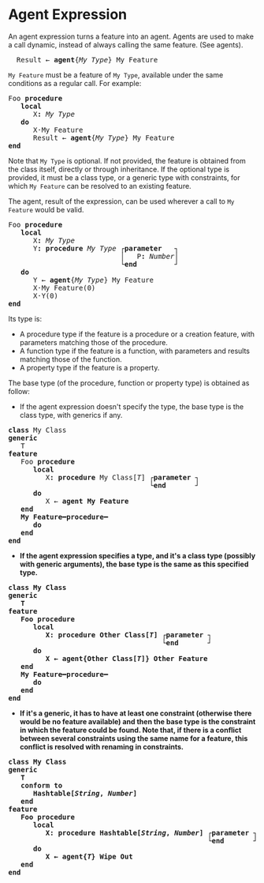# Agent Expression

An agent expression turns a feature into an agent. Agents are used to make a call dynamic, instead of always calling the same feature. (See agents).

<pre>
&nbsp;&nbsp;Result&nbsp;&#8592;&nbsp;<b>agent</b>{<i>My&nbsp;Type</i>}&nbsp;My&nbsp;Feature
</pre>
    
`My Feature` must be a feature of `My Type`, available under the same conditions as a regular call. For example:

<pre>
Foo&nbsp;<b>procedure</b>
&nbsp;&nbsp;&nbsp;<b>local</b>
&nbsp;&nbsp;&nbsp;&nbsp;&nbsp;&nbsp;X<b>:&nbsp;</b><i>My&nbsp;Type</i>
&nbsp;&nbsp;&nbsp;<b>do</b>
&nbsp;&nbsp;&nbsp;&nbsp;&nbsp;&nbsp;X&#183;My&nbsp;Feature
&nbsp;&nbsp;&nbsp;&nbsp;&nbsp;&nbsp;Result&nbsp;&#8592;&nbsp;<b>agent</b>{<i>My&nbsp;Type</i>}&nbsp;My&nbsp;Feature
<b>end</b>
</pre>

Note that `My Type` is optional. If not provided, the feature is obtained from the class itself, directly or through inheritance. If the optional type is provided, it must be a class type, or a generic type with constraints, for which `My Feature` can be resolved to an existing feature.

The agent, result of the expression, can be used wherever a call to `My Feature` would be valid.

<pre>
Foo&nbsp;<b>procedure</b>
&nbsp;&nbsp;&nbsp;<b>local</b>
&nbsp;&nbsp;&nbsp;&nbsp;&nbsp;&nbsp;X<b>:&nbsp;</b><i>My&nbsp;Type</i>
&nbsp;&nbsp;&nbsp;&nbsp;&nbsp;&nbsp;Y<b>:&nbsp;procedure&nbsp;</b><i>My&nbsp;Type&nbsp;</i>&#9484;<b>parameter&nbsp;&nbsp;&nbsp;</b>&#9488;
&nbsp;&nbsp;&nbsp;&nbsp;&nbsp;&nbsp;&nbsp;&nbsp;&nbsp;&nbsp;&nbsp;&nbsp;&nbsp;&nbsp;&nbsp;&nbsp;&nbsp;&nbsp;&nbsp;&nbsp;&nbsp;&nbsp;&nbsp;&nbsp;&nbsp;&nbsp;&nbsp;&#9474;&nbsp;&nbsp;&nbsp;P<b>:&nbsp;</b><i>Number</i>&#9474;
&nbsp;&nbsp;&nbsp;&nbsp;&nbsp;&nbsp;&nbsp;&nbsp;&nbsp;&nbsp;&nbsp;&nbsp;&nbsp;&nbsp;&nbsp;&nbsp;&nbsp;&nbsp;&nbsp;&nbsp;&nbsp;&nbsp;&nbsp;&nbsp;&nbsp;&nbsp;&nbsp;&#9492;<b>end&nbsp;&nbsp;&nbsp;&nbsp;&nbsp;&nbsp;&nbsp;&nbsp;&nbsp;</b>&#9496;
&nbsp;&nbsp;&nbsp;<b>do</b>
&nbsp;&nbsp;&nbsp;&nbsp;&nbsp;&nbsp;Y&nbsp;&#8592;&nbsp;<b>agent</b>{<i>My&nbsp;Type</i>}&nbsp;My&nbsp;Feature
&nbsp;&nbsp;&nbsp;&nbsp;&nbsp;&nbsp;X&#183;My&nbsp;Feature(0)
&nbsp;&nbsp;&nbsp;&nbsp;&nbsp;&nbsp;X&#183;Y(0)
<b>end</b>
</pre>
    
Its type is:

+ A procedure type if the feature is a procedure or a creation feature, with parameters matching those of the procedure.
+ A function type if the feature is a function, with parameters and results matching those of the function.
+ A property type if the feature is a property.

The base type (of the procedure, function or property type) is obtained as follow:

+ If the agent expression doesn't specify the type, the base type is the class type, with generics if any.

<pre>
<b>class&nbsp;</b>My&nbsp;Class
<b>generic</b>
&nbsp;&nbsp;&nbsp;T
<b>feature</b>
&nbsp;&nbsp;&nbsp;Foo&nbsp;<b>procedure</b>
&nbsp;&nbsp;&nbsp;&nbsp;&nbsp;&nbsp;<b>local</b>
&nbsp;&nbsp;&nbsp;&nbsp;&nbsp;&nbsp;&nbsp;&nbsp;&nbsp;X<b>:&nbsp;procedure&nbsp;</b>My&nbsp;Class[<i>T</i>]&nbsp;&#9484;<b>parameter&nbsp;</b>&#9488;
&nbsp;&nbsp;&nbsp;&nbsp;&nbsp;&nbsp;&nbsp;&nbsp;&nbsp;&nbsp;&nbsp;&nbsp;&nbsp;&nbsp;&nbsp;&nbsp;&nbsp;&nbsp;&nbsp;&nbsp;&nbsp;&nbsp;&nbsp;&nbsp;&nbsp;&nbsp;&nbsp;&nbsp;&nbsp;&nbsp;&nbsp;&nbsp;&nbsp;&nbsp;&#9492;<b>end&nbsp;&nbsp;&nbsp;&nbsp;&nbsp;&nbsp;&nbsp;</b>&#9496;
&nbsp;&nbsp;&nbsp;&nbsp;&nbsp;&nbsp;<b>do</b>
&nbsp;&nbsp;&nbsp;&nbsp;&nbsp;&nbsp;&nbsp;&nbsp;&nbsp;X&nbsp;&#8592;&nbsp;<b>agent&nbsp;My&nbsp;Feature
&nbsp;&nbsp;&nbsp;<b>end</b>
&nbsp;&nbsp;&nbsp;My&nbsp;Feature&#9473;<b>procedure</b>&#9473;
&nbsp;&nbsp;&nbsp;&nbsp;&nbsp;&nbsp;<b>do</b>
&nbsp;&nbsp;&nbsp;<b>end</b>
<b>end</b>
</pre>

+ If the agent expression specifies a type, and it's a class type (possibly with generic arguments), the base type is the same as this specified type.

<pre>
<b>class&nbsp;</b>My&nbsp;Class
<b>generic</b>
&nbsp;&nbsp;&nbsp;T
<b>feature</b>
&nbsp;&nbsp;&nbsp;Foo&nbsp;<b>procedure</b>
&nbsp;&nbsp;&nbsp;&nbsp;&nbsp;&nbsp;<b>local</b>
&nbsp;&nbsp;&nbsp;&nbsp;&nbsp;&nbsp;&nbsp;&nbsp;&nbsp;X<b>:&nbsp;procedure&nbsp;</b>Other&nbsp;Class[<i>T</i>]&nbsp;&#9484;<b>parameter&nbsp;</b>&#9488;
&nbsp;&nbsp;&nbsp;&nbsp;&nbsp;&nbsp;&nbsp;&nbsp;&nbsp;&nbsp;&nbsp;&nbsp;&nbsp;&nbsp;&nbsp;&nbsp;&nbsp;&nbsp;&nbsp;&nbsp;&nbsp;&nbsp;&nbsp;&nbsp;&nbsp;&nbsp;&nbsp;&nbsp;&nbsp;&nbsp;&nbsp;&nbsp;&nbsp;&nbsp;&nbsp;&nbsp;&nbsp;&#9492;<b>end&nbsp;&nbsp;&nbsp;&nbsp;&nbsp;&nbsp;&nbsp;</b>&#9496;
&nbsp;&nbsp;&nbsp;&nbsp;&nbsp;&nbsp;<b>do</b>
&nbsp;&nbsp;&nbsp;&nbsp;&nbsp;&nbsp;&nbsp;&nbsp;&nbsp;X&nbsp;&#8592;&nbsp;<b>agent</b>{Other&nbsp;Class[<i>T</i>]}&nbsp;Other&nbsp;Feature
&nbsp;&nbsp;&nbsp;<b>end</b>
&nbsp;&nbsp;&nbsp;My&nbsp;Feature&#9473;<b>procedure</b>&#9473;
&nbsp;&nbsp;&nbsp;&nbsp;&nbsp;&nbsp;<b>do</b>
&nbsp;&nbsp;&nbsp;<b>end</b>
<b>end</b>
</pre>

+ If it's a generic, it has to have at least one constraint (otherwise there would be no feature available) and then the base type is the constraint in which the feature could be found. Note that, if there is a conflict between several constraints using the same name for a feature, this conflict is resolved with renaming in constraints. 

<pre>
<b>class&nbsp;</b>My&nbsp;Class
<b>generic</b>
&nbsp;&nbsp;&nbsp;T
&nbsp;&nbsp;&nbsp;<b>conform&nbsp;to</b>
&nbsp;&nbsp;&nbsp;&nbsp;&nbsp;&nbsp;Hashtable[<i>String</i>,&nbsp;<i>Number</i>]
&nbsp;&nbsp;&nbsp;<b>end</b>
<b>feature</b>
&nbsp;&nbsp;&nbsp;Foo&nbsp;<b>procedure</b>
&nbsp;&nbsp;&nbsp;&nbsp;&nbsp;&nbsp;<b>local</b>
&nbsp;&nbsp;&nbsp;&nbsp;&nbsp;&nbsp;&nbsp;&nbsp;&nbsp;X<b>:&nbsp;procedure&nbsp;</b>Hashtable[<i>String</i>,&nbsp;<i>Number</i>]&nbsp;&#9484;<b>parameter&nbsp;</b>&#9488;
&nbsp;&nbsp;&nbsp;&nbsp;&nbsp;&nbsp;&nbsp;&nbsp;&nbsp;&nbsp;&nbsp;&nbsp;&nbsp;&nbsp;&nbsp;&nbsp;&nbsp;&nbsp;&nbsp;&nbsp;&nbsp;&nbsp;&nbsp;&nbsp;&nbsp;&nbsp;&nbsp;&nbsp;&nbsp;&nbsp;&nbsp;&nbsp;&nbsp;&nbsp;&nbsp;&nbsp;&nbsp;&nbsp;&nbsp;&nbsp;&nbsp;&nbsp;&nbsp;&nbsp;&nbsp;&nbsp;&nbsp;&nbsp;&#9492;<b>end&nbsp;&nbsp;&nbsp;&nbsp;&nbsp;&nbsp;&nbsp;</b>&#9496;
&nbsp;&nbsp;&nbsp;&nbsp;&nbsp;&nbsp;<b>do</b>
&nbsp;&nbsp;&nbsp;&nbsp;&nbsp;&nbsp;&nbsp;&nbsp;&nbsp;X&nbsp;&#8592;&nbsp;<b>agent</b>{<i>T</i>}&nbsp;Wipe&nbsp;Out
&nbsp;&nbsp;&nbsp;<b>end</b>
<b>end</b>
</pre>

